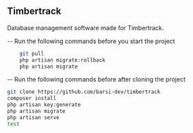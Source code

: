 ## Timbertrack

Database management software made for Timbertrack.

-- Run the following commands before you start the project
```bash
    git pull
    php artisan migrate:rollback
    php artisan migrate
```
-- Run the following commands before after cloning the project
```bash
git clone https://github.com/barsi-dev/timbertrack
composer install
php artisan key:generate
php artisan migrate
php artisan serve
test
```
